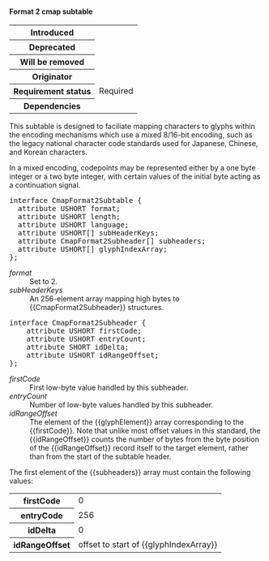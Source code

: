 <h4>Format 2 cmap subtable</h4>

<table>
    <tr><th>Introduced</th> <td> </td> </tr>
    <tr><th>Deprecated</th> <td> </td> </tr>
    <tr><th>Will be removed</th> <td> </td> </tr>
    <tr><th>Originator</th> <td> </td> </tr>
    <tr><th>Requirement status</th> <td> Required </td> </tr>
    <tr><th>Dependencies</th> <td> </td> </tr>
</table>

This subtable is designed to faciliate mapping characters to glyphs within the encoding mechanisms which use a mixed 8/16-bit encoding, such as the legacy national character code standards used for Japanese, Chinese, and Korean characters.

In a mixed encoding, codepoints may be represented either by a one byte integer or a two byte integer, with certain values of the initial byte acting as a continuation signal.

<pre class="idl">
interface CmapFormat2Subtable {
  attribute USHORT format;
  attribute USHORT length;
  attribute USHORT language;
  attribute USHORT[] subHeaderKeys;
  attribute CmapFormat2Subheader[] subheaders;
  attribute USHORT[] glyphIndexArray;
};
</pre>

<dl dfn-type=attribute dfn-for=CmapFormat2Subtable>
  <dt><dfn>format</dfn></dt>
  <dd>Set to 2.</dd>
  <dt><dfn>subHeaderKeys</dfn></dt>
  <dd>An 256-element array mapping high bytes to {{CmapFormat2Subheader}} structures.</dd>
</dl>

<pre class="idl">
interface CmapFormat2Subheader {
	attribute USHORT firstCode;
	attribute USHORT entryCount;
	attribute SHORT idDelta;
	attribute USHORT idRangeOffset;
};
</pre>

<dl dfn-type=attribute dfn-for=CmapFormat2Subheader>
  <dt><dfn>firstCode</dfn></dt>
  <dd>First low-byte value handled by this subheader.</dd>

  <dt><dfn>entryCount</dfn></dt>
  <dd>Number of low-byte values handled by this subheader.</dd>

  <dt><dfn>idRangeOffset</dfn></dt>
  <dd>The element of the {{glyphElement}} array corresponding to the {{firstCode}}. Note that unlike most offset values in this standard, the {{idRangeOffset}} counts the number of bytes from <emphasis>the byte position of the {{idRangeOffset}} record itself</emphasis> to the target element, rather than from the start of the subtable header.</dd>

</dl>

The first element of the {{subheaders}} array must contain the following values:

<table>
    <tr><th>firstCode</th><td>0</td></tr>
    <tr><th>entryCode</th><td>256</td></tr>
    <tr><th>idDelta</th><td>0</td></tr>
    <tr><th>idRangeOffset</th><td>offset to start of {{glyphIndexArray}}</td></tr>
